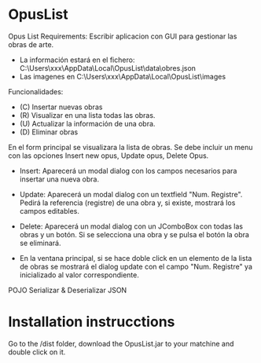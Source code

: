 # OpusList
Opus List Requirements:
Escribir aplicacion con GUI para gestionar las obras de arte.
- La información estará en el fichero:
C:\Users\xxx\AppData\Local\OpusList\data\obres.json
- Las imagenes en C:\Users\xxx\AppData\Local\OpusList\images


Funcionalidades:
- (C) Insertar nuevas obras
- (R) Visualizar en una lista todas las obras.
- (U) Actualizar la información de una obra.
- (D) Eliminar obras

En el form principal se visualizara la lista de obras.
Se debe incluir un menu con las opciones Insert new opus, Update opus, Delete Opus.
- Insert: Aparecerá un modal dialog con los campos necesarios para insertar una nueva obra.
- Update: Aparecerá un modal dialog con un textfield "Num. Registre". Pedirá la referencia (registre) de una obra y, si existe, mostrará los campos editables.
- Delete: Aparecerá un modal dialog con un JComboBox con todas las obras y un botón. Si se selecciona una obra y se pulsa el botón la obra se eliminará.

- En la ventana principal, si se hace doble click en un elemento de la lista de obras se mostrará el dialog update con el campo "Num. Registre" ya inicializado al valor correspondiente.

POJO
Serializar & Deserializar JSON


# Installation instrucctions
Go to the /dist folder, download the OpusList.jar to your matchine and 
double click on it.